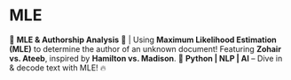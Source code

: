 # MLE
🧠 **MLE &amp; Authorship Analysis** 📜 | Using **Maximum Likelihood Estimation (MLE)** to determine the author of an unknown document! Featuring **Zohair vs. Ateeb**, inspired by **Hamilton vs. Madison**. 🚀 **Python | NLP | AI** – Dive in &amp; decode text with MLE! 🔥
